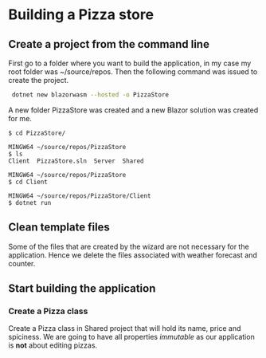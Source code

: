 
# Building a Pizza store
## Create a project from the command line
First go to a folder where you want to build the application, in my case my root folder was ~/source/repos. Then the following command was issued to create the project.
```sh
 dotnet new blazorwasm --hosted -o PizzaStore
 ```
 A new folder PizzaStore was created and a new Blazor solution was created for me.
 ```
 $ cd PizzaStore/

MINGW64 ~/source/repos/PizzaStore
$ ls
Client  PizzaStore.sln  Server  Shared

MINGW64 ~/source/repos/PizzaStore
$ cd Client

MINGW64 ~/source/repos/PizzaStore/Client
$ dotnet run
```

## Clean template files
Some of the files that are created by the wizard are not necessary for the application. Hence we delete the files associated with weather forecast and counter.

## Start building the application
### Create a Pizza class
Create a Pizza class in Shared project that will hold its name, price and spiciness. We are going to have all properties *immutable* as our application is **not** about editing pizzas.
<!--stackedit_data:
eyJoaXN0b3J5IjpbMTk5MTY5MjE0NywxOTEyNzYzNzkyXX0=
-->